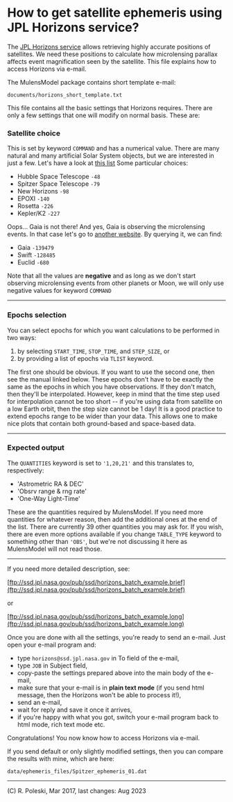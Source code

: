 # How to get satellite ephemeris using JPL Horizons service?

The [JPL Horizons service](https://ssd.jpl.nasa.gov/horizons/) allows retrieving 
highly accurate positions of satellites. We need these positions to calculate 
how microlensing parallax affects event magnification seen by the satellite. 
This file explains how to access Horizons via e-mail.

The MulensModel package contains short template e-mail: 

`documents/horizons_short_template.txt`

This file contains all the basic settings that Horizons requires. There are only 
a few settings that one will modify on normal basis. These are:

### Satellite choice

This is set by keyword `COMMAND` and has a numerical value. There are many 
natural and many artificial Solar System objects, but we are interested in 
just a few. Let's have a look at 
[this list](https://naif.jpl.nasa.gov/pub/naif/toolkit_docs/FORTRAN/req/naif_ids.html)
Some particular choices:

* Hubble Space Telescope `-48`
* Spitzer Space Telescope `-79`
* New Horizons `-98`
* EPOXI `-140`
* Rosetta `-226`
* Kepler/K2 `-227`

Oops... Gaia is not there! And yes, Gaia is observing the microlensing events. 
In that case let's go to 
[another website](https://ssd.jpl.nasa.gov/horizons/app.html#/). 
By querying it, we can find:

* Gaia `-139479`
* Swift `-128485`
* Euclid `-680`

Note that all the values are __negative__ and as long as we don't start observing 
microlensing events from other planets or Moon, we will only use negative 
values for keyword `COMMAND`

---

### Epochs selection

You can select epochs for which you want calculations to be performed in two 
ways: 

1. by selecting `START_TIME`, `STOP_TIME`, and `STEP_SIZE`, or
2. by providing a list of epochs via `TLIST` keyword. 

The first one should be obvious. If you want to use the second one, then see 
the manual linked below. These epochs don't have to be exactly the same 
as the epochs in which you have observations. If they don't match, 
then they'll be interpolated. However, keep in mind that the time step 
used for interpolation cannot be too short -- if you're using data from 
satellite on a low Earth orbit, then the step size cannot be 1 day! 
It is a good practice to extend epochs range to be wider than your data. 
This allows one to make nice plots that contain both ground-based and 
space-based data.

---

### Expected output

The `QUANTITIES` keyword is set to `'1,20,21'` and this translates to, 
respectively:

* 'Astrometric RA & DEC'
* 'Obsrv range & rng rate'
* 'One-Way Light-Time'

These are the quantities required by MulensModel. If you need more quantities 
for whatever reason, then add the additional ones at the end of the list. 
There are currently 39 other quantities you may ask for. If you wish, there 
are even more options available if you change `TABLE_TYPE` keyword to 
something other than `'OBS'`, but we're not discussing it here as MulensModel 
will not read those. 

---

If you need more detailed description, see:

[ftp://ssd.jpl.nasa.gov/pub/ssd/horizons_batch_example.brief](ftp://ssd.jpl.nasa.gov/pub/ssd/horizons_batch_example.brief)

or

[ftp://ssd.jpl.nasa.gov/pub/ssd/horizons_batch_example.long](ftp://ssd.jpl.nasa.gov/pub/ssd/horizons_batch_example.long)

Once you are done with all the settings, you're ready to send an e-mail. 
Just open your e-mail program and: 

 * type `horizons@ssd.jpl.nasa.gov` in To field of the e-mail, 
 * type `JOB` in Subject field,
 * copy-paste the settings prepared above into the main body of the e-mail,
 * make sure that your e-mail is in __plain text mode__ (if you send html message, then the Horizons won't be able to process it!),
 * send an e-mail,
 * wait for reply and save it once it arrives,
 * if you're happy with what you got, switch your e-mail program back to html mode, rich text mode etc.

Congratulations! You now know how to access Horizons via e-mail.

If you send default or only slightly modified settings, then you can compare the results with mine, which are here:

`data/ephemeris_files/Spitzer_ephemeris_01.dat`

---

(C) R. Poleski, Mar 2017, last changes: Aug 2023


